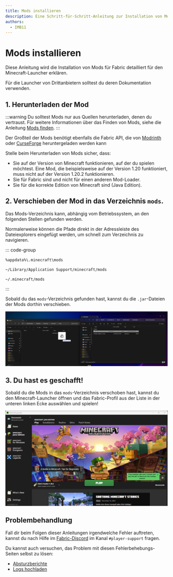 ```yaml
---
title: Mods installieren
description: Eine Schritt-für-Schritt-Anleitung zur Installation von Mods für Fabric.
authors:
  - IMB11
---
```


# Mods installieren

Diese Anleitung wird die Installation von Mods für Fabric detailliert für den Minecraft-Launcher erklären.

Für die Launcher von Drittanbietern solltest du deren Dokumentation verwenden.

## 1. Herunterladen der Mod

:::warning
Du solltest Mods nur aus Quellen herunterladen, denen du vertraust. Für weitere Informationen über das Finden von Mods, siehe die Anleitung [Mods finden](./finding-mods.md).
:::

Der Großteil der Mods benötigt ebenfalls die Fabric API, die von [Modrinth](https://modrinth.com/mod/fabric-api) oder [CurseForge](https://curseforge.com/minecraft/mc-mods/fabric-api) heruntergeladen werden kann

Stelle beim Herunterladen von Mods sicher, dass:

- Sie auf der Version von Minecraft funktionieren, auf der du spielen möchtest. Eine Mod, die beispielsweise auf der Version 1.20 funktioniert, muss nicht auf der Version 1.20.2 funktionieren.
- Sie für Fabric sind und nicht für einen anderen Mod-Loader.
- Sie für die korrekte Edition von Minecraft sind (Java Edition).

## 2. Verschieben der Mod in das Verzeichnis `mods`.

Das Mods-Verzeichnis kann, abhängig vom Betriebssystem, an den folgenden Stellen gefunden werden.

Normalerweise können die Pfade direkt in der Adressleiste des Dateiexplorers eingefügt werden, um schnell zum Verzeichnis zu navigieren.

::: code-group

```:no-line-numbers [Windows]
%appdata%\.minecraft\mods
```

```:no-line-numbers [macOS]
~/Library/Application Support/minecraft/mods
```

```:no-line-numbers [Linux]
~/.minecraft/mods
```

:::

Sobald du das `mods`-Verzeichnis gefunden hast, kannst du die `.jar`-Dateien der Mods dorthin verschieben.

![Installierte Mods im mods-Verzeichnis.](/assets/players/installing-mods.png)

## 3. Du hast es geschafft!

Sobald du die Mods in das `mods`-Verzeichnis verschoben hast, kannst du den Minecraft-Launcher öffnen und das Fabric-Profil aus der Liste in der unteren linken Ecke auswählen und spielen!

![Minecraft-Launcher mit ausgewähltem Fabric-Profil.](/assets/players/installing-fabric/launcher-screen.png)

## Problembehandlung

Fall dir beim Folgen dieser Anleitungen irgendwelche Fehler auftreten, kannst du nach Hilfe im [Fabric-Discord](https://discord.gg/v6v4pMv) im Kanal `#player-support` fragen.

Du kannst auch versuchen, das Problem mit diesen Fehlerbehebungs-Seiten selbst zu lösen:

- [Absturzberichte](./troubleshooting/crash-reports.md)
- [Logs hochladen](./troubleshooting/uploading-logs.md)
